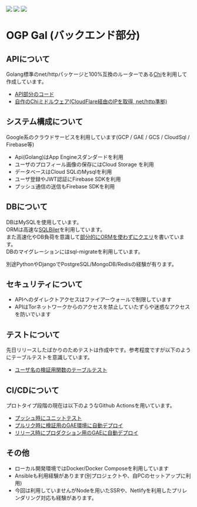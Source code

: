![](https://github.com/go-u/ogp-gal-back/workflows/Test/badge.svg)
![](https://github.com/go-u/ogp-gal-back/workflows/Staging/badge.svg)
![](https://github.com/go-u/ogp-gal-back/workflows/Production/badge.svg)  

# OGP Gal (バックエンド部分)

## APIについて
Golang標準のnet/httpパッケージと100%互換のルーターである[Chi](https://github.com/go-chi/chi)を利用して作成しています。  
- [API部分のコード](https://github.com/go-u/ogp-back/tree/master/server)  
- [自作のChiミドルウェア(CloudFlare経由のIPを取得, net/http準拠)](https://github.com/go-u/ogp-gal-back/blob/master/server/middleware_custom/get_cloudflare_ip.go)

## システム構成について
Google系のクラウドサービスを利用しています(GCP / GAE / GCS / CloudSql / Firebase等)
- Api(Golang)はApp Engineスダンダードを利用
- ユーザのプロフィール画像の保存にはCloud Storage を利用
- データベースはCloud SQLのMysqlを利用
- ユーザ登録やJWT認証にFirebase SDKを利用
- プッシュ通信の送信もFirebase SDKを利用

## DBについて
DBはMySQLを使用しています。  
ORMは高速な[SQLBiler](https://github.com/volatiletech/sqlboiler)を利用しています。  
また高速化やDB負荷を意識して[部分的にORMを使わずにクエリ](https://github.com/go-u/ogp-back/blob/master/server/tools/get_users_from_ids.go)を書いています。  
DBのマイグレーションにはsql-migrateを利用しています。 

別途PythonやDjangoでPostgreSQL/MongoDB/Redisの経験が有ります。  

## セキュリティについて
- APIへのダイレクトアクセスはファイアーウォールで制限しています  
- APIはTorネットワークからのアクセスを禁止していたずらや迷惑なアクセスを防いでいます

## テストについて
先日リリースしたばかりのためテストは作成中です。参考程度ですが以下のようにテーブルテストを意識しています。
- [ユーザ名の検証用関数のテーブルテスト](https://github.com/go-u/ogp-back/blob/master/server/api/v1/users/validate_test.go)  

## CI/CDについて
プロトタイプ段階の現在は以下のようなGithub Actionsを用いています。
- [プッシュ時にユニットテスト](https://github.com/go-u/ogp-back/blob/master/.github/workflows/test.yml)
- [プルリク時に検証用のGAE環境に自動デプロイ](https://github.com/go-u/ogp-back/blob/master/.github/workflows/deploy_staging.yml)
- [リリース時にプロダクション用のGAEに自動デプロイ](https://github.com/go-u/ogp-back/blob/master/.github/workflows/deploy_production.yml)  

## その他
- ローカル開発環境ではDocker/Docker Composeを利用しています
- Ansibleも利用経験があります(別プロジェクトや、自PCのセットアップに利用)
- 今回は利用していませんがNodeを用いたSSRや、Netlifyを利用したプリレンダリング対応も経験があります。  
